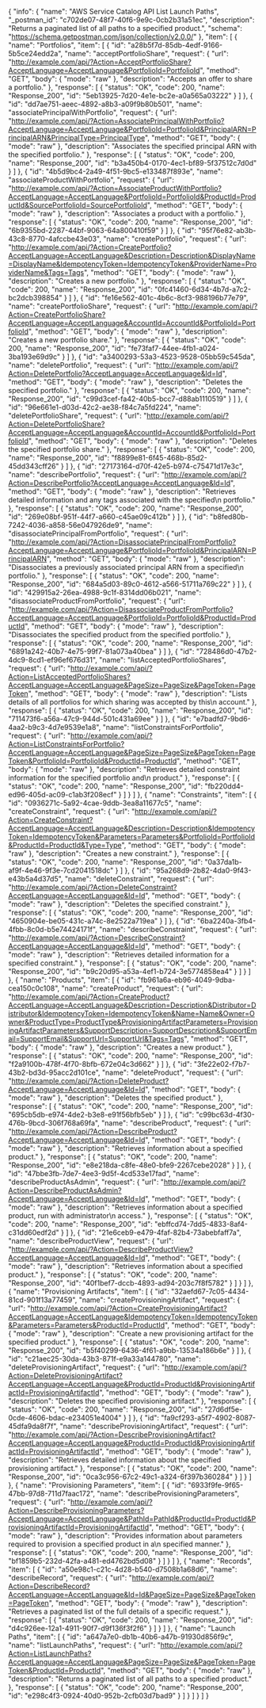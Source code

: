 {
  "info": {
    "name": "AWS Service Catalog API List Launch Paths",
    "_postman_id": "c702de07-48f7-40f6-9e9c-0cb2b31a51ec",
    "description": "Returns a paginated list of all paths to a specified product.",
    "schema": "https://schema.getpostman.com/json/collection/v2.0.0/"
  },
  "item": [
    {
      "name": "Portfolios",
      "item": [
        {
          "id": "a28b5f7d-85db-4edf-9166-5b5ce24edd2a",
          "name": "acceptPortfolioShare",
          "request": {
            "url": "http://example.com/api/?Action=AcceptPortfolioShare?AcceptLanguage=AcceptLanguage&PortfolioId=PortfolioId",
            "method": "GET",
            "body": {
              "mode": "raw"
            },
            "description": "Accepts an offer to share a portfolio."
          },
          "response": [
            {
              "status": "OK",
              "code": 200,
              "name": "Response_200",
              "id": "5eb13925-7d20-4e1e-bc2e-a0a565a03222"
            }
          ]
        },
        {
          "id": "dd7ae751-aeec-4892-a8b3-a09f9b80b501",
          "name": "associatePrincipalWithPortfolio",
          "request": {
            "url": "http://example.com/api/?Action=AssociatePrincipalWithPortfolio?AcceptLanguage=AcceptLanguage&PortfolioId=PortfolioId&PrincipalARN=PrincipalARN&PrincipalType=PrincipalType",
            "method": "GET",
            "body": {
              "mode": "raw"
            },
            "description": "Associates the specified principal ARN with the specified portfolio."
          },
          "response": [
            {
              "status": "OK",
              "code": 200,
              "name": "Response_200",
              "id": "b3a450b4-0170-4ec1-bf89-5f37512c7d0d"
            }
          ]
        },
        {
          "id": "4b5d9bc4-2a49-4f51-9bc5-e133487f893e",
          "name": "associateProductWithPortfolio",
          "request": {
            "url": "http://example.com/api/?Action=AssociateProductWithPortfolio?AcceptLanguage=AcceptLanguage&PortfolioId=PortfolioId&ProductId=ProductId&SourcePortfolioId=SourcePortfolioId",
            "method": "GET",
            "body": {
              "mode": "raw"
            },
            "description": "Associates a product with a portfolio."
          },
          "response": [
            {
              "status": "OK",
              "code": 200,
              "name": "Response_200",
              "id": "6b9355bd-2287-44bf-9063-64a800410f59"
            }
          ]
        },
        {
          "id": "95f76e82-ab3b-43c8-8770-4afccbe43e03",
          "name": "createPortfolio",
          "request": {
            "url": "http://example.com/api/?Action=CreatePortfolio?AcceptLanguage=AcceptLanguage&Description=Description&DisplayName=DisplayName&IdempotencyToken=IdempotencyToken&ProviderName=ProviderName&Tags=Tags",
            "method": "GET",
            "body": {
              "mode": "raw"
            },
            "description": "Creates a new portfolio."
          },
          "response": [
            {
              "status": "OK",
              "code": 200,
              "name": "Response_200",
              "id": "0fc41460-6d34-4b7d-a7c2-bc2dcb398854"
            }
          ]
        },
        {
          "id": "fe16e562-401c-4b6c-8cf3-988196b77e79",
          "name": "createPortfolioShare",
          "request": {
            "url": "http://example.com/api/?Action=CreatePortfolioShare?AcceptLanguage=AcceptLanguage&AccountId=AccountId&PortfolioId=PortfolioId",
            "method": "GET",
            "body": {
              "mode": "raw"
            },
            "description": "Creates a new portfolio share."
          },
          "response": [
            {
              "status": "OK",
              "code": 200,
              "name": "Response_200",
              "id": "fe73faf7-44ee-4fb1-a024-3ba193e69d9c"
            }
          ]
        },
        {
          "id": "a3400293-53a3-4523-9528-05bb59c545da",
          "name": "deletePortfolio",
          "request": {
            "url": "http://example.com/api/?Action=DeletePortfolio?AcceptLanguage=AcceptLanguage&Id=Id",
            "method": "GET",
            "body": {
              "mode": "raw"
            },
            "description": "Deletes the specified portfolio."
          },
          "response": [
            {
              "status": "OK",
              "code": 200,
              "name": "Response_200",
              "id": "c99d3cef-fa42-40b5-bcc7-d88ab1110519"
            }
          ]
        },
        {
          "id": "96e661e1-d03d-42c2-ae38-f84c7a5fd224",
          "name": "deletePortfolioShare",
          "request": {
            "url": "http://example.com/api/?Action=DeletePortfolioShare?AcceptLanguage=AcceptLanguage&AccountId=AccountId&PortfolioId=PortfolioId",
            "method": "GET",
            "body": {
              "mode": "raw"
            },
            "description": "Deletes the specified portfolio share."
          },
          "response": [
            {
              "status": "OK",
              "code": 200,
              "name": "Response_200",
              "id": "f8899e81-6f45-468b-85d2-45dd343cff26"
            }
          ]
        },
        {
          "id": "27173164-d70f-42e5-b974-c75471d17e3c",
          "name": "describePortfolio",
          "request": {
            "url": "http://example.com/api/?Action=DescribePortfolio?AcceptLanguage=AcceptLanguage&Id=Id",
            "method": "GET",
            "body": {
              "mode": "raw"
            },
            "description": "Retrieves detailed information and any tags associated with the specified\n         portfolio."
          },
          "response": [
            {
              "status": "OK",
              "code": 200,
              "name": "Response_200",
              "id": "269e08bf-951f-44f7-a660-c45ae09c412b"
            }
          ]
        },
        {
          "id": "b8fed80b-7242-4036-a858-56e047926de9",
          "name": "disassociatePrincipalFromPortfolio",
          "request": {
            "url": "http://example.com/api/?Action=DisassociatePrincipalFromPortfolio?AcceptLanguage=AcceptLanguage&PortfolioId=PortfolioId&PrincipalARN=PrincipalARN",
            "method": "GET",
            "body": {
              "mode": "raw"
            },
            "description": "Disassociates a previously associated principal ARN from a specified\n         portfolio."
          },
          "response": [
            {
              "status": "OK",
              "code": 200,
              "name": "Response_200",
              "id": "684a5d03-89c0-4612-a566-51711a769c22"
            }
          ]
        },
        {
          "id": "429915a2-26ea-4988-9c1f-8314dd06b021",
          "name": "disassociateProductFromPortfolio",
          "request": {
            "url": "http://example.com/api/?Action=DisassociateProductFromPortfolio?AcceptLanguage=AcceptLanguage&PortfolioId=PortfolioId&ProductId=ProductId",
            "method": "GET",
            "body": {
              "mode": "raw"
            },
            "description": "Disassociates the specified product from the specified portfolio."
          },
          "response": [
            {
              "status": "OK",
              "code": 200,
              "name": "Response_200",
              "id": "6891a242-40b7-4e75-99f7-81a073a40bea"
            }
          ]
        },
        {
          "id": "728486d0-47b2-4dc9-8cd1-ef96ef676d31",
          "name": "listAcceptedPortfolioShares",
          "request": {
            "url": "http://example.com/api/?Action=ListAcceptedPortfolioShares?AcceptLanguage=AcceptLanguage&PageSize=PageSize&PageToken=PageToken",
            "method": "GET",
            "body": {
              "mode": "raw"
            },
            "description": "Lists details of all portfolios for which sharing was accepted by this\n         account."
          },
          "response": [
            {
              "status": "OK",
              "code": 200,
              "name": "Response_200",
              "id": "711473f6-a56a-47c9-944d-501c431a69ee"
            }
          ]
        },
        {
          "id": "e7badfd7-9bd6-4aa2-b9c3-4d7e9539e1a8",
          "name": "listConstraintsForPortfolio",
          "request": {
            "url": "http://example.com/api/?Action=ListConstraintsForPortfolio?AcceptLanguage=AcceptLanguage&PageSize=PageSize&PageToken=PageToken&PortfolioId=PortfolioId&ProductId=ProductId",
            "method": "GET",
            "body": {
              "mode": "raw"
            },
            "description": "Retrieves detailed constraint information for the specified portfolio and\n         product."
          },
          "response": [
            {
              "status": "OK",
              "code": 200,
              "name": "Response_200",
              "id": "fb220dd4-ed96-405d-ac09-c1ab3f208ecf"
            }
          ]
        }
      ]
    },
    {
      "name": "Constraints",
      "item": [
        {
          "id": "0936271c-5a92-4cae-9ddb-3ea8a11677c5",
          "name": "createConstraint",
          "request": {
            "url": "http://example.com/api/?Action=CreateConstraint?AcceptLanguage=AcceptLanguage&Description=Description&IdempotencyToken=IdempotencyToken&Parameters=Parameters&PortfolioId=PortfolioId&ProductId=ProductId&Type=Type",
            "method": "GET",
            "body": {
              "mode": "raw"
            },
            "description": "Creates a new constraint."
          },
          "response": [
            {
              "status": "OK",
              "code": 200,
              "name": "Response_200",
              "id": "0a37da1b-af9f-4e46-9f3e-7cd2041518dc"
            }
          ]
        },
        {
          "id": "95a268d9-2b82-4da0-9f43-e43b5a4d37d5",
          "name": "deleteConstraint",
          "request": {
            "url": "http://example.com/api/?Action=DeleteConstraint?AcceptLanguage=AcceptLanguage&Id=Id",
            "method": "GET",
            "body": {
              "mode": "raw"
            },
            "description": "Deletes the specified constraint."
          },
          "response": [
            {
              "status": "OK",
              "code": 200,
              "name": "Response_200",
              "id": "4650904e-be05-431c-a74c-8e2522a719ea"
            }
          ]
        },
        {
          "id": "6ba2240a-3fb4-4fbb-8c0d-b5e74424171f",
          "name": "describeConstraint",
          "request": {
            "url": "http://example.com/api/?Action=DescribeConstraint?AcceptLanguage=AcceptLanguage&Id=Id",
            "method": "GET",
            "body": {
              "mode": "raw"
            },
            "description": "Retrieves detailed information for a specified constraint."
          },
          "response": [
            {
              "status": "OK",
              "code": 200,
              "name": "Response_200",
              "id": "b9c20d95-a53a-4ef1-b724-3e5774858ea4"
            }
          ]
        }
      ]
    },
    {
      "name": "Products",
      "item": [
        {
          "id": "fb961a6a-eb96-4049-9dba-cea150c0c108",
          "name": "createProduct",
          "request": {
            "url": "http://example.com/api/?Action=CreateProduct?AcceptLanguage=AcceptLanguage&Description=Description&Distributor=Distributor&IdempotencyToken=IdempotencyToken&Name=Name&Owner=Owner&ProductType=ProductType&ProvisioningArtifactParameters=ProvisioningArtifactParameters&SupportDescription=SupportDescription&SupportEmail=SupportEmail&SupportUrl=SupportUrl&Tags=Tags",
            "method": "GET",
            "body": {
              "mode": "raw"
            },
            "description": "Creates a new product."
          },
          "response": [
            {
              "status": "OK",
              "code": 200,
              "name": "Response_200",
              "id": "f2a9100b-478f-4f70-8bfb-672e04c3d662"
            }
          ]
        },
        {
          "id": "3fe22e02-f7b7-43b2-bd3d-95acc2d101ce",
          "name": "deleteProduct",
          "request": {
            "url": "http://example.com/api/?Action=DeleteProduct?AcceptLanguage=AcceptLanguage&Id=Id",
            "method": "GET",
            "body": {
              "mode": "raw"
            },
            "description": "Deletes the specified product."
          },
          "response": [
            {
              "status": "OK",
              "code": 200,
              "name": "Response_200",
              "id": "695cb5db-e974-4de2-b3e8-e91f56bfb5eb"
            }
          ]
        },
        {
          "id": "c99bc63d-4f30-476b-9bcd-306f768a69fa",
          "name": "describeProduct",
          "request": {
            "url": "http://example.com/api/?Action=DescribeProduct?AcceptLanguage=AcceptLanguage&Id=Id",
            "method": "GET",
            "body": {
              "mode": "raw"
            },
            "description": "Retrieves information about a specified product."
          },
          "response": [
            {
              "status": "OK",
              "code": 200,
              "name": "Response_200",
              "id": "e8e218da-c8fe-48e0-bfe9-2267cebe2028"
            }
          ]
        },
        {
          "id": "47bbe3fb-7de7-4ee3-9d5f-4cd533e17fad",
          "name": "describeProductAsAdmin",
          "request": {
            "url": "http://example.com/api/?Action=DescribeProductAsAdmin?AcceptLanguage=AcceptLanguage&Id=Id",
            "method": "GET",
            "body": {
              "mode": "raw"
            },
            "description": "Retrieves information about a specified product, run with administrator\n         access."
          },
          "response": [
            {
              "status": "OK",
              "code": 200,
              "name": "Response_200",
              "id": "ebffcd74-7dd5-4833-8af4-c31dd60edf2d"
            }
          ]
        },
        {
          "id": "21e6ceb9-e479-4faf-82b4-73abebfaff7a",
          "name": "describeProductView",
          "request": {
            "url": "http://example.com/api/?Action=DescribeProductView?AcceptLanguage=AcceptLanguage&Id=Id",
            "method": "GET",
            "body": {
              "mode": "raw"
            },
            "description": "Retrieves information about a specified product."
          },
          "response": [
            {
              "status": "OK",
              "code": 200,
              "name": "Response_200",
              "id": "40f1bef7-dccb-4893-ad94-203c7f8f5782"
            }
          ]
        }
      ]
    },
    {
      "name": "Provisioning Artifacts",
      "item": [
        {
          "id": "32aefd67-7c05-4434-81cd-901f13a77459",
          "name": "createProvisioningArtifact",
          "request": {
            "url": "http://example.com/api/?Action=CreateProvisioningArtifact?AcceptLanguage=AcceptLanguage&IdempotencyToken=IdempotencyToken&Parameters=Parameters&ProductId=ProductId",
            "method": "GET",
            "body": {
              "mode": "raw"
            },
            "description": "Create a new provisioning artifact for the specified product."
          },
          "response": [
            {
              "status": "OK",
              "code": 200,
              "name": "Response_200",
              "id": "b5f40299-6436-4f61-a9bb-13534a186b6e"
            }
          ]
        },
        {
          "id": "c21aec25-30da-43b3-871f-e9a33a144780",
          "name": "deleteProvisioningArtifact",
          "request": {
            "url": "http://example.com/api/?Action=DeleteProvisioningArtifact?AcceptLanguage=AcceptLanguage&ProductId=ProductId&ProvisioningArtifactId=ProvisioningArtifactId",
            "method": "GET",
            "body": {
              "mode": "raw"
            },
            "description": "Deletes the specified provisioning artifact."
          },
          "response": [
            {
              "status": "OK",
              "code": 200,
              "name": "Response_200",
              "id": "27d6df5e-0cde-4606-bdac-e234051e4004"
            }
          ]
        },
        {
          "id": "fa9cf293-a5f7-4902-8087-45dfa9da8f7f",
          "name": "describeProvisioningArtifact",
          "request": {
            "url": "http://example.com/api/?Action=DescribeProvisioningArtifact?AcceptLanguage=AcceptLanguage&ProductId=ProductId&ProvisioningArtifactId=ProvisioningArtifactId",
            "method": "GET",
            "body": {
              "mode": "raw"
            },
            "description": "Retrieves detailed information about the specified provisioning artifact."
          },
          "response": [
            {
              "status": "OK",
              "code": 200,
              "name": "Response_200",
              "id": "0ca3c956-67c2-49c1-a324-6f397b360284"
            }
          ]
        }
      ]
    },
    {
      "name": "Provisioning Parameters",
      "item": [
        {
          "id": "6933f9fe-9f65-47bb-97d8-711d7faac172",
          "name": "describeProvisioningParameters",
          "request": {
            "url": "http://example.com/api/?Action=DescribeProvisioningParameters?AcceptLanguage=AcceptLanguage&PathId=PathId&ProductId=ProductId&ProvisioningArtifactId=ProvisioningArtifactId",
            "method": "GET",
            "body": {
              "mode": "raw"
            },
            "description": "Provides information about parameters required to provision a specified product in a\n         specified manner."
          },
          "response": [
            {
              "status": "OK",
              "code": 200,
              "name": "Response_200",
              "id": "bf1859b5-232d-42fa-a481-ed4762bd5d08"
            }
          ]
        }
      ]
    },
    {
      "name": "Records",
      "item": [
        {
          "id": "a50e98c1-c21c-4d28-b540-d7508b1a68d6",
          "name": "describeRecord",
          "request": {
            "url": "http://example.com/api/?Action=DescribeRecord?AcceptLanguage=AcceptLanguage&Id=Id&PageSize=PageSize&PageToken=PageToken",
            "method": "GET",
            "body": {
              "mode": "raw"
            },
            "description": "Retrieves a paginated list of the full details of a specific request."
          },
          "response": [
            {
              "status": "OK",
              "code": 200,
              "name": "Response_200",
              "id": "d4c926ee-12a1-4911-90f7-d9f136f3f2f6"
            }
          ]
        }
      ]
    },
    {
      "name": "Launch Paths",
      "item": [
        {
          "id": "a647a7e0-db1b-40b6-a47b-91930d856f9c",
          "name": "listLaunchPaths",
          "request": {
            "url": "http://example.com/api/?Action=ListLaunchPaths?AcceptLanguage=AcceptLanguage&PageSize=PageSize&PageToken=PageToken&ProductId=ProductId",
            "method": "GET",
            "body": {
              "mode": "raw"
            },
            "description": "Returns a paginated list of all paths to a specified product."
          },
          "response": [
            {
              "status": "OK",
              "code": 200,
              "name": "Response_200",
              "id": "e298c4f3-0924-40d0-952b-2cfb03d7bad9"
            }
          ]
        }
      ]
    }
  ]
}
